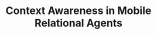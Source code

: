 ---
name: "Context Awareness In Mobile Relational Agents"
title: "Context Awareness in Mobile Relational Agents"
project: null
event: "Intelligent Virtual Agents '07, Paris."
authors:
- name: "Bickmore, T."
- name: "Mauer, D."
- name: "Brown, T."
year: 2007
resources:
- name: "IVA07-PDA"
  src: "IVA07-PDA.pdf"
external_url: null
draft: false 
headless: true
---